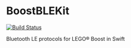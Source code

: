 # BoostBLEKit

[![Build Status](https://travis-ci.org/bricklife/BoostBLEKit.svg?branch=master)](https://travis-ci.org/bricklife/BoostBLEKit)

Bluetooth LE protocols for LEGO® Boost in Swift

